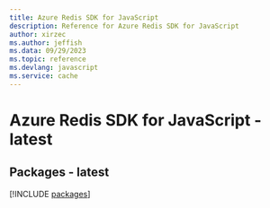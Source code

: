 ```yaml
---
title: Azure Redis SDK for JavaScript
description: Reference for Azure Redis SDK for JavaScript
author: xirzec
ms.author: jeffish
ms.data: 09/29/2023
ms.topic: reference
ms.devlang: javascript
ms.service: cache
---
```

# Azure Redis SDK for JavaScript - latest
## Packages - latest
[!INCLUDE [packages](redis-index.md)]
